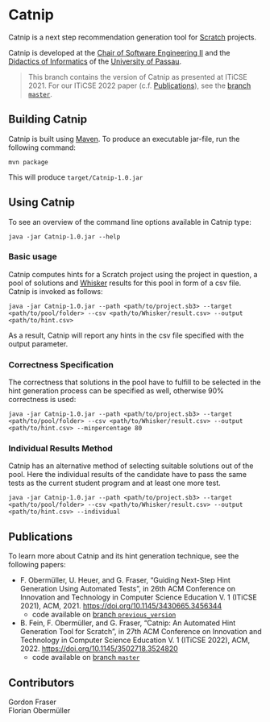 # Catnip

Catnip is a next step recommendation generation tool for
[Scratch](https://scratch.mit.edu/) projects.

Catnip is developed at the
[Chair of Software Engineering II](https://www.fim.uni-passau.de/lehrstuhl-fuer-software-engineering-ii/)
and the [Didactics of Informatics](https://ddi.fim.uni-passau.de/) of the [University of Passau](https://www.uni-passau.de).

> This branch contains the version of Catnip as presented at ITiCSE 2021.
> For our ITiCSE 2022 paper (c.f. [Publications](#publications)), see the
> [branch `master`](https://github.com/se2p/catnip/tree/master).


## Building Catnip

Catnip is built using [Maven](https://maven.apache.org/). To
produce an executable jar-file, run the following command:

```
mvn package
```

This will produce `target/Catnip-1.0.jar`


## Using Catnip

To see an overview of the command line options available in Catnip type:

```
java -jar Catnip-1.0.jar --help
```

### Basic usage

Catnip computes hints for a Scratch project using the project in question, a pool of solutions and [Whisker](https://github.com/se2p/whisker-main) results for this pool in form of a csv file. Catnip is invoked as follows:

```
java -jar Catnip-1.0.jar --path <path/to/project.sb3> --target <path/to/pool/folder> --csv <path/to/Whisker/result.csv> --output <path/to/hint.csv> 
```

As a result, Catnip will report any hints in the csv file specified with the output parameter.

### Correctness Specification

The correctness that solutions in the pool have to fulfill to be selected in the hint generation process can be specified as well, otherwise 90% correctness is used:

```
java -jar Catnip-1.0.jar --path <path/to/project.sb3> --target <path/to/pool/folder> --csv <path/to/Whisker/result.csv> --output <path/to/hint.csv> --minpercentage 80
```

### Individual Results Method

Catnip has an alternative method of selecting suitable solutions out of the pool. Here the individual results of the candidate have to pass the same tests as the current student program and at least one more test.

```
java -jar Catnip-1.0.jar --path <path/to/project.sb3> --target <path/to/pool/folder> --csv <path/to/Whisker/result.csv> --output <path/to/hint.csv> --individual
```

## Publications

To learn more about Catnip and its hint generation technique, see the following papers:

- F. Obermüller, U. Heuer, and G. Fraser, “Guiding Next-Step Hint Generation Using Automated Tests”, in
  26th ACM Conference on Innovation and Technology in Computer Science Education V. 1 (ITiCSE 2021), ACM, 2021.
  https://doi.org/10.1145/3430665.3456344
  - code available on [branch `previous_version`](https://github.com/se2p/catnip/tree/previous_version)
- B. Fein, F. Obermüller, and G. Fraser, “Catnip: An Automated Hint Generation Tool for Scratch”, in
  27th ACM Conference on Innovation and Technology in Computer Science Education V. 1 (ITiCSE 2022), ACM, 2022.
  https://doi.org/10.1145/3502718.3524820
  - code available on [branch `master`](https://github.com/se2p/catnip/tree/master)

## Contributors

Gordon Fraser\
Florian Obermüller
